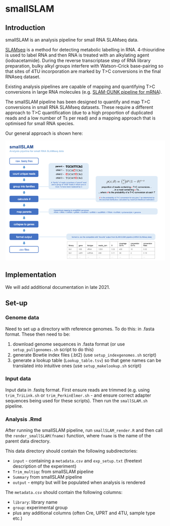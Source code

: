 # smallSLAM

## Introduction 

smallSLAM is an analysis pipeline for small RNA SLAMseq data.  

[SLAMseq](https://www.nature.com/articles/nmeth.4435) is a method for detecting metabolic labelling in RNA.  4-thiouridine is used to label RNA and then RNA is treated with an alkylating agent (iodoacetamide).  During the reverse transcriptase step of RNA library preparation, bulky alkyl groups interfere with Watson-Crick base-pairing so that sites of 4TU incorporation are marked by T>C conversions in the final RNAseq dataset.  

Existing analysis pipelines are capable of mapping and quantifying T>C conversions in large RNA molecules (e.g. [SLAM-DUNK pipeline for mRNA](https://t-neumann.github.io/slamdunk/)).  

The smallSLAM pipeline has been designed to quantify and map T>C conversions in small RNA SLAMseq datasets.  These require a different approach to T>C quantification (due to a high proportion of duplicated reads and a low number of Ts per read) and a mapping approach that is optimised for small RNA species.  

Our general approach is shown here:

![](smallSLAM.png)


## Implementation

We will add additional documentation in late 2021.  


## Set-up

### Genome data

Need to set up a directory with reference genomes.  To do this: in .fasta format.  These then need to be:  

1) download genome sequences in .fasta format (or use `setup_pullgenomes.sh` script to do this)
2) generate Bowtie index files (.bt2) (use `setup_indexgenomes.sh` script) 
3) generate a lookup table (`Lookup_table.tsv`) so that gene names can be translated into intuitive ones (use `setup_makelookup.sh` script)


### Input data
Input data in .fastq format.  First ensure reads are trimmed (e.g. using `trim_TriLink.sh` or `trim_PerkinElmer.sh` - and ensure correct adapter sequences being used for these scripts).  Then run the `smallSLAM.sh` pipeline.  


### Analysis .Rmd

After running the smallSLAM pipeline, run `smallSLAM_render.R` and then call the `render_smallSLAM(fname)` function, where `fname` is the name of the parent data directory.  

This data directory should contain the following subdirectories:  

- `input` - containing a `metadata.csv` and `exp_setup.txt` (freetext description of the experiment)
- `Trim_multiqc` from smallSLAM pipeline
- `Summary` from smallSLAM pipeline
- `output` - empty but will be populated when analysis is rendered


The `metadata.csv` should contain the following columns:  

- `library`: library name  
- `group`: experimental group  
- plus any additional columns (often Cre, UPRT and 4TU, sample type etc.)
